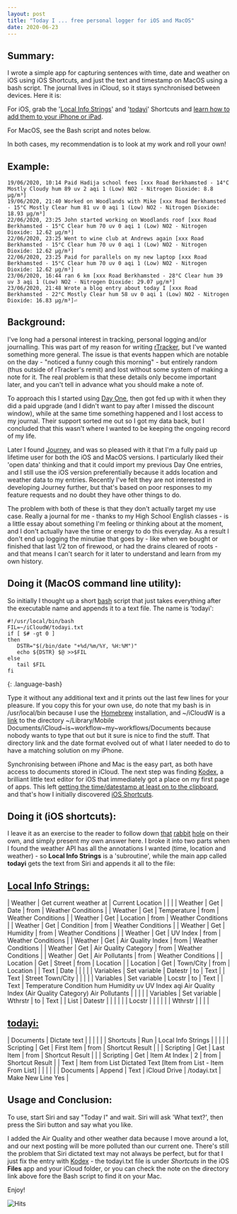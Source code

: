 ```yaml
---
layout: post
title: "Today I ... free personal logger for iOS and MacOS"
date: 2020-06-23
---
```


Summary:
--------
I wrote a simple app for capturing sentences with time, date and
weather on iOS using iOS Shortcuts, and just the text and timestamp on
MacOS using a bash script.  The journal lives in iCloud, so it stays
synchronised between devices.  Here it is:

For iOS, grab the '[Local Info Strings](https://www.icloud.com/shortcuts/8538b693ca1c4ba7910f278b85fe867d)' and '[todayi](https://www.icloud.com/shortcuts/5efbcce549ea4ab9ad0076fd28aa8f31)'
Shortcuts and [learn how to add them to your iPhone or iPad](https://support.apple.com/en-gb/guide/shortcuts/apdfeb05586f/ios).

For MacOS, see the Bash script and notes below.

In both cases, my recommendation is to look at my work and roll your own!

Example:
--------
~~~~~~~~
19/06/2020, 10:14 Paid Hadija school fees [xxx Road Berkhamsted - 14°C Mostly Cloudy hum 89 uv 2 aqi 1 (Low) NO2 - Nitrogen Dioxide: 8.8 μg/m³]
19/06/2020, 21:40 Worked on Woodlands with Mike [xxx Road Berkhamsted - 15°C Mostly Clear hum 81 uv 0 aqi 1 (Low) NO2 - Nitrogen Dioxide: 18.93 μg/m³]
22/06/2020, 23:25 John started working on Woodlands roof [xxx Road Berkhamsted - 15°C Clear hum 70 uv 0 aqi 1 (Low) NO2 - Nitrogen Dioxide: 12.62 μg/m³]
22/06/2020, 23:25 Went to wine club at Andrews again [xxx Road Berkhamsted - 15°C Clear hum 70 uv 0 aqi 1 (Low) NO2 - Nitrogen Dioxide: 12.62 μg/m³]
22/06/2020, 23:25 Paid for parallels on my new laptop [xxx Road Berkhamsted - 15°C Clear hum 70 uv 0 aqi 1 (Low) NO2 - Nitrogen Dioxide: 12.62 μg/m³]
23/06/2020, 16:44 ran 6 km [xxx Road Berkhamsted - 28°C Clear hum 39 uv 3 aqi 1 (Low) NO2 - Nitrogen Dioxide: 29.07 μg/m³]
23/06/2020, 21:48 Wrote a blog entry about today I [xxx Road Berkhamsted - 22°C Mostly Clear hum 58 uv 0 aqi 1 (Low) NO2 - Nitrogen Dioxide: 16.83 μg/m³]⏎                                                                             
~~~~~~~~

Background:
-----------
I've long had a personal interest in tracking, personal logging and/or
journalling.  This was part of my reason for writing
[rTracker](https://apps.apple.com/us/app/rtracker-track-it-your-way/id486541371),
but I've wanted something more general.  The issue is that events
happen which are notable on the day - "noticed a funny cough this
morning" - but entirely random (thus outside of rTracker's remit) and
lost without some system of making a note for it.  The real problem is
that these details only become important later, and you can't tell in
advance what you should make a note of.

To approach this I started using [Day One](https://dayoneapp.com/), then got fed up with it when
they did a paid upgrade (and I didn't want to pay after I missed the
discount window), while at the same
time something happened and I lost access to my journal.
Their support sorted me out so I got my data back, but I concluded
that this wasn't where I wanted to be keeping the ongoing record of my
life.

Later I found [Journey](https://2appstudio.com/journey/), and was so pleased with it that I'm a fully paid
up lifetime user for both the iOS and MacOS versions.  I particularly
liked their 'open data' thinking and that it could import my previous
Day One entries, and I still use the iOS
version preferentially because it adds location and weather data to my
entries.  Recently I've felt they are not interested in developing
Journey further, but that's based on poor responses to my feature
requests and no doubt they have other things to do.

The problem with both of these is that they don't actually target my
use case.  Really a journal for me - thanks to my High School English
classes - is a little essay about something I'm feeling or thinking
about at the moment, and I don't actually have the time or energy to do
this everyday.  As a result I don't end up logging the minutiae that
goes by - like when we bought or finished that last 1/2 ton of firewood, or had
the drains cleared of roots - and that means I can't search for it
later to understand and learn from my own history.

Doing it (MacOS command line utility):
---------
So initially I thought up a short [bash](https://www.gnu.org/software/bash/) script that just takes
everything after the executable name and appends it to a text file.
The name is 'todayi':

~~~~~~~~
#!/usr/local/bin/bash
FIL=~/iCloudW/todayi.txt
if [ $# -gt 0 ]
then
   DSTR="$(/bin/date "+%d/%m/%Y, %H:%M")"
   echo ${DSTR} $@ >>$FIL 
else
   tail $FIL
fi
~~~~~~~~
{: .language-bash}

Type it without any additional text and it prints out the last few
lines for your pleasure.  If you copy this for your own use, do note that
my bash is in /usr/local/bin because I use the [Homebrew](https://brew.sh/) installation,
and ~/iCloudW is a [link](https://en.wikipedia.org/wiki/Symbolic_link) to the directory
~/Library/Mobile Documents/iCloud~is~workflow~my~workflows/Documents 
because nobody wants to type that out but it sure is nice to find the
stuff.  That directory link and the date format evolved out of what I
later needed to do to have a matching solution on my iPhone.

Synchronising between iPhone and Mac is the easy part, as both have
access to documents stored in iCloud.  The next step was finding
[Kodex](https://kodex.app/), a brilliant little text editor for iOS that immediately got a
place on my first page of apps.  This left [getting the time/datestamp at least on to the clipboard](https://domainwebcenter.com/iphone-ios-13-shortcut-automation-to-insert-date-time-stamp-into-notes/),
and that's how I initially discovered [iOS Shortcuts](https://support.apple.com/en-gb/guide/shortcuts/welcome/ios). 

Doing it (iOS shortcuts):
-------------------------
I leave it as an exercise to the reader to follow down [that](https://www.imore.com/all-shortcuts-actions-apple-apps) [rabbit](https://www.matthewcassinelli.com/ios-13-siri-shortcuts-library/)
[hole](https://sharecuts.app/) on their own, and simply present my own answer here.  I broke it
into two parts when I found the weather API has all the annotations I
wanted (time, location and weather) - so **Local Info Strings** is a 'subroutine', while
the main app called **todayi** gets the text from Siri and appends it all to the file:

[Local Info Strings:](https://www.icloud.com/shortcuts/8538b693ca1c4ba7910f278b85fe867d)
--------------

| Weather   | Get current weather at | Current Location     |      |                    |
| Weather   | Get                    | Date                 | from | Weather Conditions |
| Weather   | Get                    | Temperature          | from | Weather Conditions |
| Weather   | Get                    | Location             | from | Weather Conditions |
| Weather   | Get                    | Condition            | from | Weather Conditions |
| Weather   | Get                    | Humidity             | from | Weather Conditions |
| Weather   | Get                    | UV Index             | from | Weather Conditions |
| Weather   | Get                    | Air Quality Index    | from | Weather Conditions |
| Weather   | Get                    | Air Quality Category | from | Weather Conditions |
| Weather   | Get                    | Air Pollutants       | from | Weather Conditions |
| Location  | Get                    | Street               | from | Location           |
| Location  | Get                    | Town/City            | from | Location           |
| Text      | Date                   |                      |      |                    |
| Variables | Set variable           | Datestr              | to   | Text               |
| Text      | Street Town/City       |                      |      |                    |
| Variables | Set variable           | Locstr               | to   | Text               |
| Text      | Temperature Condition hum Humidity uv UV Index aqi Air Quality Index (Air Quality Category) Air Pollutants | | | |
| Variables | Set variable           | Wthrstr              | to   | Text               |
| List      | Datestr                |                      |      |                    |
|           | Locstr                 |                      |      |                    |
|           | Wthrstr                |                      |      |                    |


[todayi:](https://www.icloud.com/shortcuts/5efbcce549ea4ab9ad0076fd28aa8f31)
-----

| Documents | Dictate text |                    |      |                 | |
| Shortcuts | Run          | Local Info Strings |      |                 | |
| Scripting | Get          | First Item         | from | Shortcut Result | |
| Scripting | Get          | Last Item          | from | Shortcut Result | |
| Scripting | Get          | Item At Index      | 2    | from            | Shortcut Result |
| Text      | Item from List Dictated Text [Item from List - Item From List] | | | | |
| Documents | Append       | Text               | iCloud Drive | /todayi.txt | Make New Line Yes |

Usage and Conclusion:
---------------------
To use, start Siri and say "Today I" and wait.  Siri will ask 'What text?', then press the Siri button and say what you like.

I added the Air Quality and other weather data because I move around a lot, and our next posting will be more polluted than our current one.  There's still the problem that Siri dictated text may not always be perfect, but for that I just fix the entry with [Kodex](https://kodex.app/) - the todayi.txt file is under *Shortcuts* in the iOS **Files** app and your iCloud folder, or you can check the note on the directory link above fore the Bash script to find it on your Mac.

Enjoy!


![Hits](https://hitcounter.pythonanywhere.com/count/tag.svg?url=https%3A%2F%2Fjanerob.com%2Fblog%2F2020%2F06%2F23%2Ftodayi)


